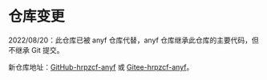 # 仓库变更
2022/08/20：此仓库已被 anyf 仓库代替，anyf 仓库继承此仓库的主要代码，但不继承 Git 提交。

新仓库地址：[GitHub-hrpzcf-anyf](https://github.com/hrpzcf/anyf) 或 [Gitee-hrpzcf-anyf](https://gitee.com/hrpzcf/anyf)。